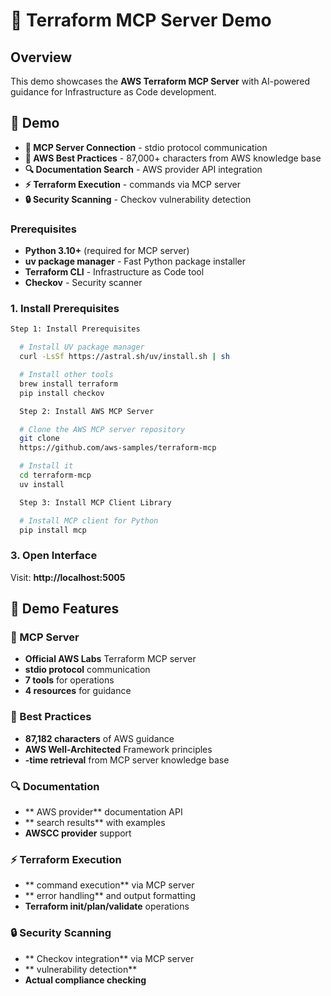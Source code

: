# 🚀 Terraform MCP Server Demo

## Overview
This demo showcases the **AWS Terraform MCP Server** with AI-powered guidance for Infrastructure as Code development.

## 🎯 Demo
- **🤖  MCP Server Connection** -  stdio protocol communication
- **📖  AWS Best Practices** - 87,000+ characters from  AWS knowledge base
- **🔍  Documentation Search** -  AWS provider API integration
- **⚡  Terraform Execution** -  commands via MCP server
- **🔒  Security Scanning** -  Checkov vulnerability detection

### Prerequisites
- **Python 3.10+** (required for MCP server)
- **uv package manager** - Fast Python package installer
- **Terraform CLI** - Infrastructure as Code tool
- **Checkov** - Security scanner

### 1. Install Prerequisites
```bash
Step 1: Install Prerequisites

  # Install UV package manager
  curl -LsSf https://astral.sh/uv/install.sh | sh

  # Install other tools
  brew install terraform
  pip install checkov

  Step 2: Install AWS MCP Server

  # Clone the AWS MCP server repository
  git clone
  https://github.com/aws-samples/terraform-mcp

  # Install it
  cd terraform-mcp
  uv install

  Step 3: Install MCP Client Library

  # Install MCP client for Python
  pip install mcp
```

### 3. Open  Interface
Visit: **http://localhost:5005**

## 🔗  Demo Features

### 🤖  MCP Server
- **Official AWS Labs** Terraform MCP server
- **stdio protocol** communication
- **7  tools** for  operations
- **4  resources** for guidance

### 📖  Best Practices
- **87,182 characters** of  AWS guidance
- **AWS Well-Architected** Framework principles
- **-time retrieval** from MCP server knowledge base

### 🔍  Documentation
- ** AWS provider** documentation API
- ** search results** with examples
- **AWSCC provider** support

### ⚡  Terraform Execution
- ** command execution** via MCP server
- ** error handling** and output formatting
- **Terraform init/plan/validate** operations

### 🔒  Security Scanning
- ** Checkov integration** via MCP server
- ** vulnerability detection**
- **Actual compliance checking**